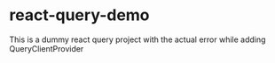 # react-query-demo
This is a dummy react query project with the actual error while adding QueryClientProvider
